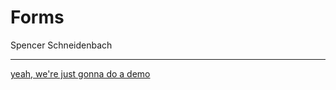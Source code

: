 # Forms
Spencer Schneidenbach

---

[yeah, we're just gonna do a demo](https://jsfiddle.net/schneidenbach/db8vsfmg/)
